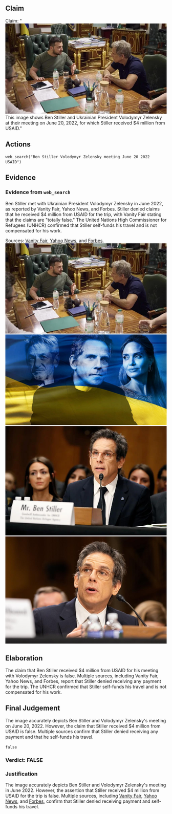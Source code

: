 ## Claim
Claim: "![image 17](media/56.jpg) This image shows Ben Stiller and Ukrainian President Volodymyr Zelensky at their meeting on June 20, 2022, for which Stiller received $4 million from USAID."

## Actions
```
web_search("Ben Stiller Volodymyr Zelensky meeting June 20 2022 USAID")
```

## Evidence
### Evidence from `web_search`
Ben Stiller met with Ukrainian President Volodymyr Zelensky in June 2022, as reported by Vanity Fair, Yahoo News, and Forbes. Stiller denied claims that he received $4 million from USAID for the trip, with Vanity Fair stating that the claims are "totally false." The United Nations High Commissioner for Refugees (UNHCR) confirmed that Stiller self-funds his travel and is not compensated for his work.

Sources: [Vanity Fair](https://www.vanityfair.com/hollywood/story/ben-stiller-denies-elon-musks-retweet-claiming-usaid-funded-the-stars-trip-to-ukraine?srsltid=AfmBOormrIA9ayc8xI0YGRAOTH-4hZYMCTMVpCJtE4EoiLWKOIYPAvQL), [Yahoo News](https://www.yahoo.com/news/ben-stiller-shuts-down-lies-231648290.html), and [Forbes](https://www.forbes.com/sites/petersuciu/2025/02/07/usaid-didnt-pay-celebrities-to-travel-to-ukraine-despite-new-claims/). ![image 17](media/56.jpg) ![image 13586](media/2025-08-31_19-08-1756667306-188274.jpg) ![image 13607](media/2025-08-31_19-08-1756667318-051778.jpg) ![image 13609](media/2025-08-31_19-08-1756667323-112684.jpg)


## Elaboration
The claim that Ben Stiller received $4 million from USAID for his meeting with Volodymyr Zelensky is false. Multiple sources, including Vanity Fair, Yahoo News, and Forbes, report that Stiller denied receiving any payment for the trip. The UNHCR confirmed that Stiller self-funds his travel and is not compensated for his work.


## Final Judgement
The image accurately depicts Ben Stiller and Volodymyr Zelensky's meeting on June 20, 2022. However, the claim that Stiller received $4 million from USAID is false. Multiple sources confirm that Stiller denied receiving any payment and that he self-funds his travel.

`false`

### Verdict: FALSE

### Justification
The image accurately depicts Ben Stiller and Volodymyr Zelensky's meeting in June 2022. However, the assertion that Stiller received $4 million from USAID for the trip is false. Multiple sources, including [Vanity Fair](https://www.vanityfair.com/hollywood/story/ben-stiller-denies-elon-musks-retweet-claiming-usaid-funded-the-stars-trip-to-ukraine?srsltid=AfmBOormrIA9ayc8xI0YGRAOTH-4hZYMCTMVpCJtE4EoiLWKOIYPAvQL), [Yahoo News](https://www.yahoo.com/news/ben-stiller-shuts-down-lies-231648290.html), and [Forbes](https://www.forbes.com/sites/petersuciu/2025/02/07/usaid-didnt-pay-celebrities-to-travel-to-ukraine-despite-new-claims/), confirm that Stiller denied receiving payment and self-funds his travel.
